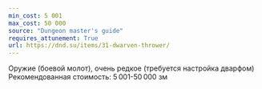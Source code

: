 ```yaml
---
min_cost: 5 001
max_cost: 50 000
source: "Dungeon master's guide"
requires_attunement: True
url: https://dnd.su/items/31-dwarven-thrower/
---
```


Оружие (боевой молот), очень редкое (требуется настройка дварфом)
Рекомендованная стоимость: 5 001-50 000 зм